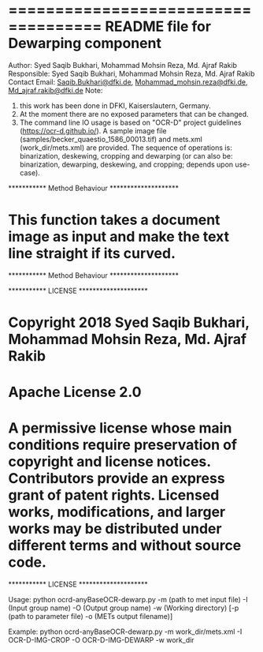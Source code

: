 ====================================
README file for Dewarping component
====================================

Author: Syed Saqib Bukhari, Mohammad Mohsin Reza, Md. Ajraf Rakib
Responsible: Syed Saqib Bukhari, Mohammad Mohsin Reza, Md. Ajraf Rakib
Contact Email: Saqib.Bukhari@dfki.de, Mohammad_mohsin.reza@dfki.de, Md_ajraf.rakib@dfki.de
Note: 
1) this work has been done in DFKI, Kaiserslautern, Germany.
2) At the moment there are no exposed parameters that can be changed.
3) The command line IO usage is based on "OCR-D" project guidelines (https://ocr-d.github.io/). A sample image file (samples/becker_quaestio_1586_00013.tif) and mets.xml (work_dir/mets.xml) are provided. The sequence of operations is: binarization, deskewing, cropping and dewarping (or can also be: binarization, dewarping, deskewing, and cropping; depends upon use-case).

*********** Method Behaviour ********************
# This function takes a document image as input and make the text line straight if its curved.
*********** Method Behaviour ********************

*********** LICENSE ********************
# Copyright 2018 Syed Saqib Bukhari, Mohammad Mohsin Reza, Md. Ajraf Rakib
# Apache License 2.0

# A permissive license whose main conditions require preservation of copyright and license notices. Contributors provide an express grant of patent rights. Licensed works, modifications, and larger works may be distributed under different terms and without source code.

*********** LICENSE ********************

Usage:
python ocrd-anyBaseOCR-dewarp.py -m (path to met input file) -I (Input group name) -O (Output group name) -w (Working directory)
	[-p (path to parameter file) -o (METs output filename)]

Example: 
python ocrd-anyBaseOCR-dewarp.py -m work_dir/mets.xml -I OCR-D-IMG-CROP -O OCR-D-IMG-DEWARP -w work_dir
